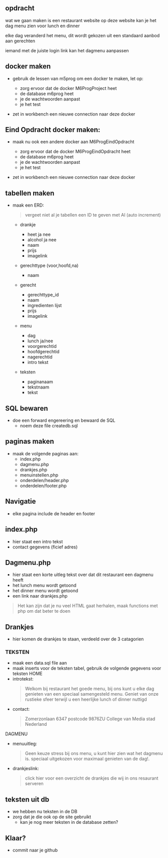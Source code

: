 ## opdracht

wat we gaan maken is een restaurant website
op deze website kan je het dag menu zien voor lunch en dinner

elke dag veranderd het menu, dit wordt gekozen uit een standaard aanbod aan gerechten

iemand met de juiste login link kan het dagmenu aanpassen


## docker maken

- gebruik de lessen van m5prog om een docker te maken, let op:
    - zorg ervoor dat de docker M6ProgProject heet
    - de database m6prog heet
    - je de wachtwoorden aanpast
    - je het test

- zet in workbench een nieuwe connection naar deze docker

## Eind Opdracht docker maken:
- maak nu ook een andere docker aan M6ProgEindOpdracht
    - zorg ervoor dat de docker M6ProgEindOpdracht heet
    - de database m6prog heet
    - je de wachtwoorden aanpast
    - je het test

- zet in workbench een nieuwe connection naar deze docker

## tabellen maken

- maak een ERD:
    > vergeet niet al je tabellen een ID te geven met AI (auto increment)
    - drankje
        - heet ja nee
        - alcohol ja nee
        - naam
        - prijs
        - imagelink
    - gerechttype  (voor,hoofd,na)
        - naam
    - gerecht
        - gerechttype_id
        - naam
        - ingredienten lijst
        - prijs
        - imagelink
        
    - menu
        - dag
        - lunch ja/nee
        - voorgerechtid
        - hoofdgerechtid
        - nagerechtid
        - intro tekst

    - teksten
        - paginanaam
        - tekstnaam
        - tekst
## SQL bewaren

- doe een forward engereering en bewaard de SQL
    - noem deze file createdb.sql

## paginas maken

- maak de volgende paginas aan:
    - index.php
    - dagmenu.php
    - drankjes.php
    - menuinstellen.php
    - onderdelen/header.php
    - onderdelen/footer.php
## Navigatie

- elke pagina include de header en footer

## index.php

- hier staat een intro tekst
- contact gegevens (ficief adres)

## Dagmenu.php

- hier staat een korte uitleg tekst over dat dit restaurant een dagmenu heeft
- het lunch menu wordt getoond
- het dinner menu wordt getoond
- een link naar drankjes.php

> Het kan zijn dat je nu veel HTML gaat herhalen, maak functions met php om dat beter te doen
## Drankjes

- hier komen de drankjes te staan, verdeeld over de 3 catagorien

### TEKSTEN

- maak een data.sql file aan
- maak inserts voor de teksten tabel, gebruik de volgende gegevens voor teksten
HOME
- introtekst:
    > Welkom bij restaurant het goede menu, bij ons kunt u elke dag genieten van een speciaal samengesteld menu. Geniet van onze rustieke sfeer terwijl u een heerlijke lunch of dinner nuttigd
- contact:
    > Zomerzonlaan 6347
    > postcode 9876ZU
    > College van Media stad
    > Nederland

DAGMENU
- menuuitleg:
    > Geen keuze stress bij ons menu, u kunt hier zien wat het dagmenu is. speciaal uitgekozen voor maximaal genieten van de dag!. 

- drankjeslink:
    > click hier voor een overzicht de drankjes die wij in ons resaurant serveren 

## teksten uit db

- we hebben nu teksten in de DB
- zorg dat je die ook op de site gebruikt
    - kan je nog meer teksten in de database zetten?

## Klaar?
- commit naar je github